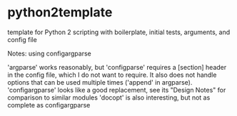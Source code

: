# python2template
template for Python 2 scripting with boilerplate, initial tests, arguments, and config file

Notes: using configargparse

'argparse' works reasonably, but 
'configparse' requires a [section] header in the config file, which I do not want to require.  It also does not handle options that can be used multiple times ('append' in argparse).
'configargparse' looks like a good replacement, see its "Design Notes" for comparison to similar modules
'docopt' is also interesting, but not as complete as configargparse
